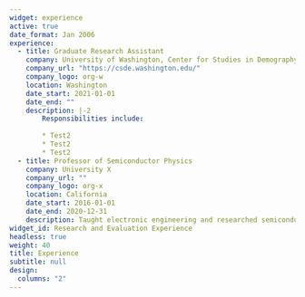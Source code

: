 ```yaml
---
widget: experience
active: true
date_format: Jan 2006
experience:
  - title: Graduate Research Assistant
    company: University of Washington, Center for Studies in Demography and Ecology
    company_url: "https://csde.washington.edu/"
    company_logo: org-w
    location: Washington
    date_start: 2021-01-01
    date_end: ""
    description: |-2
        Responsibilities include:
        
        * Test2
        * Test2
        * Test2
  - title: Professor of Semiconductor Physics
    company: University X
    company_url: ""
    company_logo: org-x
    location: California
    date_start: 2016-01-01
    date_end: 2020-12-31
    description: Taught electronic engineering and researched semiconductor physics.
widget_id: Research and Evaluation Experience
headless: true
weight: 40
title: Experience
subtitle: null
design:
  columns: "2"
---
```

